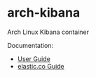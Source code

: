 arch-kibana
=====

Arch Linux Kibana container

Documentation:
* [User Guide](http://www.elastic.co/guide/en/kibana/current/index.html)
* [elastic.co Guide](http://www.elastic.co/guide/)
